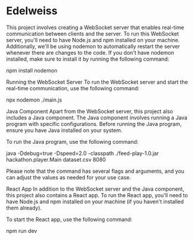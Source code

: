 

# Edelweiss

This project involves creating a WebSocket server that enables real-time communication between clients and the server. To run this WebSocket server, you'll need to have Node.js and npm installed on your machine. Additionally, we'll be using nodemon to automatically restart the server whenever there are changes to the code. If you don't have nodemon installed, make sure to install it by running the following command:

npm install nodemon


Running the WebSocket Server
To run the WebSocket server and start the real-time communication, use the following command:


npx nodemon ./main.js


Java Component
Apart from the WebSocket server, this project also includes a Java component. The Java component involves running a Java program with specific configurations. Before running the Java program, ensure you have Java installed on your system.

To run the Java program, use the following command:

java -Ddebug=true -Dspeed=2.0 -classpath ./feed-play-1.0.jar hackathon.player.Main dataset.csv 8080


Please note that the command has several flags and arguments, and you can adjust the values as needed for your use case.

React App
In addition to the WebSocket server and the Java component, this project also contains a React app. To run the React app, you'll need to have Node.js and npm installed on your machine (if you haven't installed them already).

To start the React app, use the following command:

npm run dev
